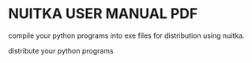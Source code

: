 # NUITKA USER MANUAL PDF
compile your python programs into exe files for distribution using nuitka.

distribute your python programs
